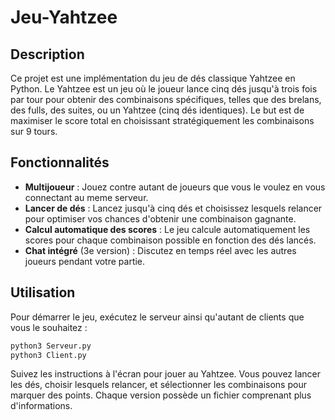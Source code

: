 # Jeu-Yahtzee

## Description

Ce projet est une implémentation du jeu de dés classique Yahtzee en Python. Le Yahtzee est un jeu où le joueur lance cinq dés jusqu'à trois fois par tour pour obtenir des combinaisons spécifiques, telles que des brelans, des fulls, des suites, ou un Yahtzee (cinq dés identiques). Le but est de maximiser le score total en choisissant stratégiquement les combinaisons sur 9 tours.

## Fonctionnalités

- **Multijoueur** : Jouez contre autant de joueurs que vous le voulez en vous connectant au meme serveur.
- **Lancer de dés** : Lancez jusqu'à cinq dés et choisissez lesquels relancer pour optimiser vos chances d'obtenir une combinaison gagnante.
- **Calcul automatique des scores** : Le jeu calcule automatiquement les scores pour chaque combinaison possible en fonction des dés lancés.
- **Chat intégré** (3e version) : Discutez en temps réel avec les autres joueurs pendant votre partie.

## Utilisation

Pour démarrer le jeu, exécutez le serveur ainsi qu'autant de clients que vous le souhaitez :

```bash
python3 Serveur.py
python3 Client.py
```

Suivez les instructions à l'écran pour jouer au Yahtzee. Vous pouvez lancer les dés, choisir lesquels relancer, et sélectionner les combinaisons pour marquer des points. Chaque version possède un fichier comprenant plus d'informations.
